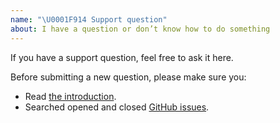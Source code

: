 ```yaml
---
name: "\U0001F914 Support question"
about: I have a question or don’t know how to do something
---
```


If you have a support question, feel free to ask it here.

Before submitting a new question, please make sure you:

- Read [the introduction](https://klaro.kiprotect.com).
- Searched opened and closed [GitHub issues](https://github.com/KIProtect/klaro/issues?utf8=%E2%9C%93&q=is%3Aissue).
